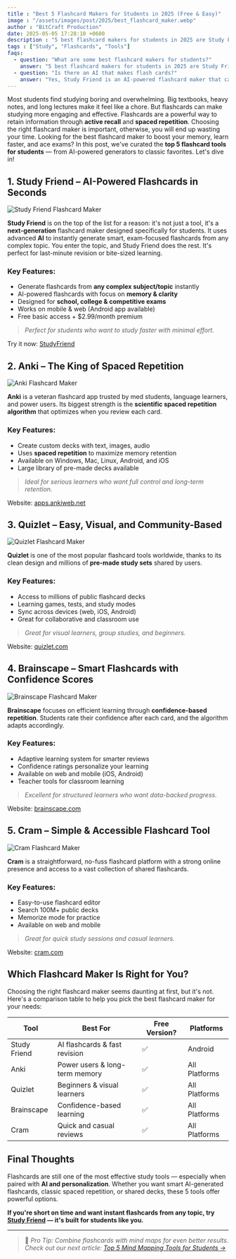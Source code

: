 ```yaml
---
title : "Best 5 Flashcard Makers for Students in 2025 (Free & Easy)"
image : "/assets/images/post/2025/best_flashcard_maker.webp"
author : "BitCraft Production"
date: 2025-05-05 17:28:10 +0600
description : "5 best flashcard makers for students in 2025 are Study Friend, Anki, Quizlet, Brainscape, and Cram."
tags : ["Study", "Flashcards", "Tools"]
faqs:
  - question: "What are some best flashcard makers for students?"
    answer: "5 best flashcard makers for students in 2025 are Study Friend, Anki, Quizlet, Brainscape, and Cram."
  - question: "Is there an AI that makes flash cards?"
    answer: "Yes, Study Friend is an AI-powered flashcard maker that can generate smart, exam-focused flashcards from any complex topic."
---
```


Most students find studying boring and overwhelming. Big textbooks, heavy notes, and long lectures make it feel like a chore. But flashcards can make studying more engaging and effective. Flashcards are a powerful way to retain information through **active recall** and **spaced repetition**. Choosing the right flashcard maker is important, otherwise, you will end up wasting your time. Looking for the best flashcard maker to boost your memory, learn faster, and ace exams? In this post, we've curated the **top 5 flashcard tools for students** — from AI-powered generators to classic favorites. Let's dive in!


## 1. **Study Friend – AI-Powered Flashcards in Seconds**

![Study Friend Flashcard Maker](/assets/images/post/2025/ai_flashcard_maker_studyfriend.webp)

**Study Friend** is on the top of the list for a reason: it's not just a tool, it's a **next-generation** flashcard maker designed specifically for students. It uses advanced **AI** to instantly generate smart, exam-focused flashcards from any complex topic. You enter the topic, and Study Friend does the rest. It's perfect for last-minute revision or bite-sized learning.

### Key Features:
- Generate flashcards from **any complex subject/topic** instantly  
- AI-powered flashcards with focus on **memory & clarity**  
- Designed for **school, college & competitive exams**  
- Works on mobile & web (Android app available)  
- Free basic access + $2.99/month premium

> *Perfect for students who want to study faster with minimal effort.*

Try it now: [StudyFriend](https://play.google.com/store/apps/details?id=com.studyfriend.mobile)



## 2. **Anki – The King of Spaced Repetition**

![Anki Flashcard Maker](/assets/images/post/2025/anki_flashcard_maker.webp)

**Anki** is a veteran flashcard app trusted by med students, language learners, and power users. Its biggest strength is the **scientific spaced repetition algorithm** that optimizes when you review each card.

### Key Features:
- Create custom decks with text, images, audio  
- Uses **spaced repetition** to maximize memory retention  
- Available on Windows, Mac, Linux, Android, and iOS  
- Large library of pre-made decks available

> *Ideal for serious learners who want full control and long-term retention.*

Website: [apps.ankiweb.net](https://apps.ankiweb.net)


## 3. **Quizlet – Easy, Visual, and Community-Based**

![Quizlet Flashcard Maker](/assets/images/post/2025/quizlet_flashcard_maker.webp)

**Quizlet** is one of the most popular flashcard tools worldwide, thanks to its clean design and millions of **pre-made study sets** shared by users.

### Key Features:
- Access to millions of public flashcard decks  
- Learning games, tests, and study modes  
- Sync across devices (web, iOS, Android)  
- Great for collaborative and classroom use

> *Great for visual learners, group studies, and beginners.*

Website: [quizlet.com](https://quizlet.com)


## 4. **Brainscape – Smart Flashcards with Confidence Scores**

![Brainscape Flashcard Maker](/assets/images/post/2025/brainscape.webp)

**Brainscape** focuses on efficient learning through **confidence-based repetition**. Students rate their confidence after each card, and the algorithm adapts accordingly.

### Key Features:
- Adaptive learning system for smarter reviews  
- Confidence ratings personalize your learning  
- Available on web and mobile (iOS, Android)  
- Teacher tools for classroom learning

> *Excellent for structured learners who want data-backed progress.*

Website: [brainscape.com](https://www.brainscape.com)


## 5. **Cram – Simple & Accessible Flashcard Tool**

![Cram Flashcard Maker](/assets/images/post/2025/cram.webp)

**Cram** is a straightforward, no-fuss flashcard platform with a strong online presence and access to a vast collection of shared flashcards.

### Key Features:
- Easy-to-use flashcard editor  
- Search 100M+ public decks  
- Memorize mode for practice  
- Available on web and mobile

> *Great for quick study sessions and casual learners.*

Website: [cram.com](https://www.cram.com)


## Which Flashcard Maker Is Right for You?

Choosing the right flashcard maker seems daunting at first, but it's not. Here's a comparison table to help you pick the best flashcard maker for your needs:

| Tool        | Best For                          | Free Version? | Platforms     |
|-------------|-----------------------------------|----------------|----------------|
| Study Friend| AI flashcards & fast revision     | ✅             | Android   |
| Anki        | Power users & long-term memory    | ✅             | All Platforms  |
| Quizlet     | Beginners & visual learners       | ✅             | All Platforms  |
| Brainscape  | Confidence-based learning          | ✅             | All Platforms  |
| Cram        | Quick and casual reviews          | ✅             | All Platforms  |


## Final Thoughts

Flashcards are still one of the most effective study tools — especially when paired with **AI and personalization**. Whether you want smart AI-generated flashcards, classic spaced repetition, or shared decks, these 5 tools offer powerful options.

**If you're short on time and want instant flashcards from any topic, try [Study Friend](https://play.google.com/store/apps/details?id=com.studyfriend.mobile) — it's built for students like you.**

---

> 📝 *Pro Tip: Combine flashcards with mind maps for even better results. Check out our next article: [Top 5 Mind Mapping Tools for Students →](#)*

